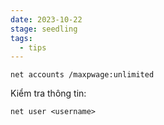```yaml
---
date: 2023-10-22
stage: seedling
tags:
  - tips
---
```


```shell
net accounts /maxpwage:unlimited
```

Kiểm tra thông tin:

```shell
net user <username>
```



